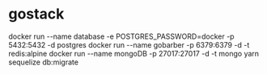 # gostack

docker run --name database -e POSTGRES_PASSWORD=docker -p 5432:5432 -d postgres
docker run --name gobarber -p 6379:6379 -d -t redis:alpine
docker run --name mongoDB -p 27017:27017 -d -t mongo
yarn sequelize db:migrate
